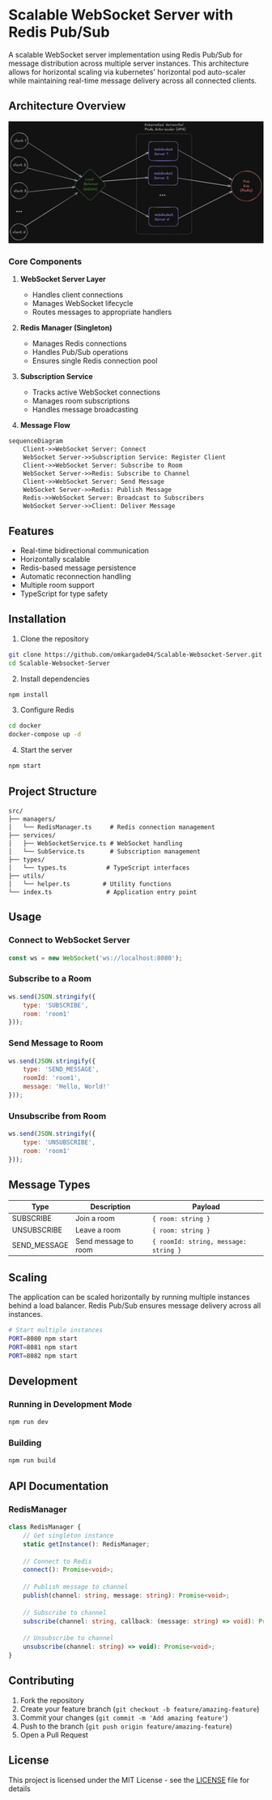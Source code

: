 # Scalable WebSocket Server with Redis Pub/Sub

A scalable WebSocket server implementation using Redis Pub/Sub for message distribution across multiple server instances. This architecture allows for horizontal scaling via kubernetes' horizontal pod auto-scaler while maintaining real-time message delivery across all connected clients.

## Architecture Overview

![Architecture Diagram](/assets/architecture-diagram.jpg)

### Core Components

1. **WebSocket Server Layer**
   - Handles client connections
   - Manages WebSocket lifecycle
   - Routes messages to appropriate handlers

2. **Redis Manager (Singleton)**
   - Manages Redis connections
   - Handles Pub/Sub operations
   - Ensures single Redis connection pool

3. **Subscription Service**
   - Tracks active WebSocket connections
   - Manages room subscriptions
   - Handles message broadcasting

4. **Message Flow**
```mermaid
sequenceDiagram
    Client->>WebSocket Server: Connect
    WebSocket Server->>Subscription Service: Register Client
    Client->>WebSocket Server: Subscribe to Room
    WebSocket Server->>Redis: Subscribe to Channel
    Client->>WebSocket Server: Send Message
    WebSocket Server->>Redis: Publish Message
    Redis->>WebSocket Server: Broadcast to Subscribers
    WebSocket Server->>Client: Deliver Message
```

## Features

- Real-time bidirectional communication
- Horizontally scalable
- Redis-based message persistence
- Automatic reconnection handling
- Multiple room support
- TypeScript for type safety

## Installation

1. Clone the repository
```bash
git clone https://github.com/omkargade04/Scalable-Websocket-Server.git
cd Scalable-Websocket-Server
```

2. Install dependencies
```bash
npm install
```

3. Configure Redis
```bash
cd docker
docker-compose up -d
```

4. Start the server
```bash
npm start
```

## Project Structure

```
src/
├── managers/
│   └── RedisManager.ts     # Redis connection management
├── services/
│   ├── WebSocketService.ts # WebSocket handling
│   └── SubService.ts       # Subscription management
├── types/
│   └── types.ts           # TypeScript interfaces
├── utils/
│   └── helper.ts         # Utility functions
└── index.ts               # Application entry point
```

## Usage

### Connect to WebSocket Server
```javascript
const ws = new WebSocket('ws://localhost:8080');
```

### Subscribe to a Room
```javascript
ws.send(JSON.stringify({
    type: 'SUBSCRIBE',
    room: 'room1'
}));
```

### Send Message to Room
```javascript
ws.send(JSON.stringify({
    type: 'SEND_MESSAGE',
    roomId: 'room1',
    message: 'Hello, World!'
}));
```

### Unsubscribe from Room
```javascript
ws.send(JSON.stringify({
    type: 'UNSUBSCRIBE',
    room: 'room1'
}));
```

## Message Types

| Type | Description | Payload |
|------|-------------|---------|
| SUBSCRIBE | Join a room | `{ room: string }` |
| UNSUBSCRIBE | Leave a room | `{ room: string }` |
| SEND_MESSAGE | Send message to room | `{ roomId: string, message: string }` |

## Scaling

The application can be scaled horizontally by running multiple instances behind a load balancer. Redis Pub/Sub ensures message delivery across all instances.

```bash
# Start multiple instances
PORT=8080 npm start
PORT=8081 npm start
PORT=8082 npm start
```

## Development

### Running in Development Mode
```bash
npm run dev
```

### Building
```bash
npm run build
```

## API Documentation

### RedisManager

```typescript
class RedisManager {
    // Get singleton instance
    static getInstance(): RedisManager;
    
    // Connect to Redis
    connect(): Promise<void>;
    
    // Publish message to channel
    publish(channel: string, message: string): Promise<void>;
    
    // Subscribe to channel
    subscribe(channel: string, callback: (message: string) => void): Promise<void>;

    // Unsubscribe to channel
    unsubscribe(channel: string) => void): Promise<void>;
}
```



## Contributing

1. Fork the repository
2. Create your feature branch (`git checkout -b feature/amazing-feature`)
3. Commit your changes (`git commit -m 'Add amazing feature'`)
4. Push to the branch (`git push origin feature/amazing-feature`)
5. Open a Pull Request

## License

This project is licensed under the MIT License - see the [LICENSE](LICENSE) file for details
